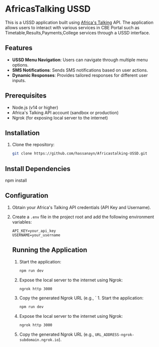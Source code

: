 # AfricasTalking USSD

This is a USSD application built using [Africa's Talking](https://africastalking.com/) API. The application allows users to interact with various services in CBE Portal such as Timetable,Results,Payments,College services through a USSD interface.

## Features
- **USSD Menu Navigation**: Users can navigate through multiple menu options.
- **SMS Notifications**: Sends SMS notifications based on user actions.
- **Dynamic Responses**: Provides tailored responses for different user inputs.

## Prerequisites
- Node.js (v14 or higher)
- Africa's Talking API account (sandbox or production)
- Ngrok (for exposing local server to the internet)

## Installation
1. Clone the repository:
   ```bash
   git clone https://github.com/hassanayn/Africastalking-USSD.git

## Install Dependencies
npm install

## Configuration
1. Obtain your Africa's Talking API credentials (API Key and Username).
2. Create a `.env` file in the project root and add the following environment variables:
   ```env
   API_KEY=your_api_key
   USERNAME=your_username
   ```

   ## Running the Application
   1. Start the application:
      ```bash
      npm run dev
      ```
   2. Expose the local server to the internet using Ngrok:
      ```bash
      ngrok http 3000
      ```
   3. Copy the generated Ngrok URL (e.g., `   1. Start the application:
      ```bash
      npm run dev
      ```
   2. Expose the local server to the internet using Ngrok:
      ```bash
      ngrok http 3000
      ```
   3. Copy the generated Ngrok URL (e.g., `URL_ADDRESS-ngrok-subdomain.ngrok.io`).
   
